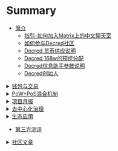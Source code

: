 # Summary
* [简介](README.md)
    * [指引-如何加入Matrix上的中文聊天室](chapter_00/decred_matrixguide.md)
    * [如何参与Decred社区](chapter_00/How_to_Get_Hired_as_a_Decred_Contractor_CN.md)
    * [Decred 货币供应说明](chapter_00/decred_supply.md)
    * [Decred 168w的预挖分配](chapter_00/decred_premine_distribution.md)
    * [Decred信息助手参数说明](chapter_00/decredtelegrambot_detail.md)
    * [Decred创始人](chapter_00/jake_intro.md)
<details>
    <summary><a href="chapter_01/README.md">钱包与交易</a></summary>

    钱包介绍
        [桌面钱包](chapter_01/pc_wallet.md)
        [手机钱包](chapter_01/mobile_wallet.md)
        [简单支付验证（SPV）](chapter_01/dcrdocs_Wallets_SPV_CN.md)
    [交易平台](chapter_01/exchange_list.md)
</details>

<details>
    <summary><a href="chapter_02/README.md">PoW+PoS混合机制</a></summary>

    [挖矿POW](chapter_02/POW_with_pool.md)
    [投票POS](chapter_02/how_to_proof_of_stake.md)
    [投票分票](chapter_02/Voting-DecredSplitTicket.md)
    [链上共识变更流程​](chapter_02/consensus_change.md)
    [图解选票的生命周期](chapter_02/vote_life_cycle.md)
    [参与Decred PoS的五大理由](chapter_02/why_join_pos.md)
</details>

<details>
    <summary><a href="chapter_03/README.md">项目月报</a></summary>

    [Decred月报 - 2019 3月](chapter_03/201903_DecredJournalCN.md)
    [Decred月报 - 2019 2月](chapter_03/201902_DecredJournalCN.md)
    [Decred月报 - 2019 1月](chapter_03/201901_DecredJournalCN.md)
    [Decred月报 - 2018 12月](chapter_03/201812_DecredJournalCN.md)
    [Decred月报 - 2018 11月](chapter_03/201811_DecredJournalCN.md)
</details>

<details>
    <summary><a href="chapter_04/README.md">去中心化治理</a></summary>

    [Decred治理领域走得最远的项目](chapter_04/dcr_best_governance.md)
    [Decred Politeia链下治理系统](chapter_04/politeia.md)
    [提案:Decred 承包商的管理体制](chapter_04/Proposals— DecredContractorClearanceProcess.md)
    [在Politeia的公关提案：过程，发展及提案](chapter_04/PR_in_Politeia_Process_Progress_and_Pitching_In_CN.md)
    [从BTC分裂来看DCR抗硬分叉](chapter_04/dcr_fork.md)
</details>

<details>
    <summary><a href="chapter_05/README.md">生态应用</a></summary>

    [Dcrtime使用及原理](chapter_05/Dcrtime-application.md)
    [Decred链上原子交换](chapter_05/atomic_swap.md)
    [风靡世界的原子交换到底是什么](chapter_05/atomic_swap_example.md)
    [Decred去中心化交易所 DEX](chapter_05/DEX.md)
    [Decred闪电网络的革命](chapter_05/lightening_network.md)
</details>

* [第三方测评](chapter_06/README.md)
<details>
    <summary><a href="chapter_07/README.md">社区文章</a></summary>

    [Decred 攻击成本最高的项目](chapter_07/double_spend.md)
    [Decred的价值存储(SoV)](chapter_07/SoV_of_DCR.md)
    [Decred完美满足持币者需求](chapter_07/fullfill_holder_demand.md)
    [Decred如何迭代比特币](chapter_07/how-Decred-iterates-upon-Bitcoin.md)
    [创投Blueyard的投资逻辑](chapter_07/Blueyard.md)
    [创投Placeholder的投资逻辑](chapter_07/Placeholder.md)
    [再评：标准共识对Decred 测评](chapter_07/analysis-Standard_Consensus.md)
    [DCR是如何解决BTC存在的问题](chapter_07/dcr_solving_btc_issues.md)
    [DCR的链上治理了解一下](chapter_07/Learn_about_decred_governance.md)
</details>

    

    
